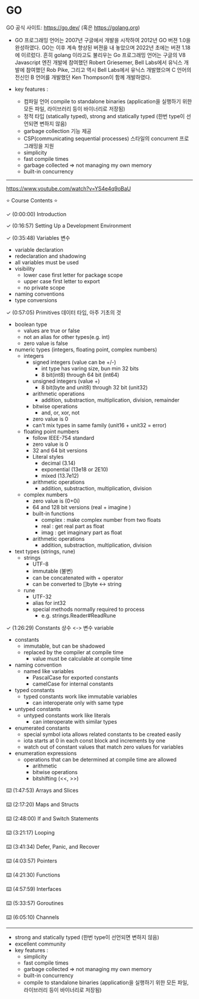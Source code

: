 # GO

GO 공식 사이트: https://go.dev/ (혹은 https://golang.org)

- GO 프로그래밍 언어는 2007년 구글에서 개발을 시작하여 2012년 GO 버젼 1.0을 완성하였다. GO는 이후 계속 향상된 버젼을 내 놓았으며 2022년 초에는 버젼 1.18 에 이르렀다.
흔히 golang 이라고도 불리우는 Go 프로그래밍 언어는 구글의 V8 Javascript 엔진 개발에 참여했던 Robert Griesemer, Bell Labs에서 유닉스 개발에 참여했던 Rob Pike, 그리고 역시 Bell Labs에서 유닉스 개발했으며 C 언어의 전신인 B 언어를 개발했던 Ken Thompson이 함께 개발하였다.

-  key features :
    - 컴파일 언어 compile to standalone binaries (application을 실행하기 위한 모든 파일, 라이브러리 등이 바이너리로 저장됨)
    - 정적 타입 (statically typed), strong and statically typed (한번 type이 선언되면 변하지 않음)
    - garbage collection 기능 제공
    - CSP(communicating sequential processes) 스타일의 concurrent 프로그래밍을 지원
    - simplicity
    - fast compile times
    - garbage collected => not managing my own memory
    - built-in concurrency

---

https://www.youtube.com/watch?v=YS4e4q9oBaU

⭐️ Course Contents ⭐️  

✓ (0:00:00) Introduction  

✓ (0:16:57) Setting Up a Development Environment  

✓ (0:35:48) Variables 변수
  - variable declaration  
  - redeclaration and shadowing  
  - all variables must be used
  - visibility 
    - lower case first letter for package scope
    - upper case first letter to export
    - no private scope
  - naming conventions  
  - type conversions    

✓ (0:57:05) Primitives 데이터 타입, 아주 기초의 것  
  - boolean type
    - values are true or false
    - not an alias for other types(e.g. int)
    - zero value is false
  - numeric types (integers, floating point, complex numbers)
    - integers 
      - signed integers (value can be +/-)
        - int type has varing size, bun min 32 bits
        - 8 bit(int8) through 64 bit (int64)
      - unsigned integers (value +)
        - 8 bit(byte and unit8) through 32 bit (unit32)
      - arithmetic operations
        - addition, substraction, multiplication, division, remainder
      - bitwise operations
        - and, or, xor, not
      - zero value is 0 
      - can't mix types in same family (unit16 + unit32 = error)
    - floating point numbers
      - follow IEEE-754 standard
      - zero value is 0
      - 32 and 64 bit versions
      - Literal styles 
        - decimal (3.14)
        - exponential (13e18 or 2E10)
        - mixed (13.7e12)
      - arithmetic operations
        - addition, substraction, multiplication, division
    - complex numbers
      - zero value is (0+0i)
      - 64 and 128 bit versions (real + imagine )
      - built-in functions
        - complex : make complex number from two floats
        - real : get real part as float
        - imag : get imaginary part as float
      - arithmetic operations
          - addition, substraction, multiplication, division
  - text types (strings, rune)
    - strings
      - UTF-8
      - immutable (불변)
      - can be concatenated with + operator
      - can be converted to []byte <-> string
    - rune
      - UTF-32
      - alias for int32
      - special methods normally required to process
        - e.g. strings.Reader#ReadRune

️✓ (1:26:29) Constants 상수 <-> 변수 variable   
  - constants 
    - immutable, but can be shadowed
    - replaced by the compiler at compile time
      - value must be calculable at compile time
  - naming convention
    - named like variables
      - PascalCase for exported constants
      - camelCase for internal constants
  - typed constants
    - typed constants work like immutable variables
      - can interoperate only with same type
  - untyped constants
    - untyped constants work like literals
      - can interoperate with similar types
  - enumerated constants
    - special symbol iota allows related constants to be created easily
    - iota starts at 0 in each const block and increments by one
    - watch out of constant values that match zero values for variables
  - enumeration expressions
    - operations that can be determined at compile time are allowed
      - arithmetic
      - bitwise operations
      - bitshifting (<<, >>)

⌨️ (1:47:53) Arrays and Slices  

⌨️ (2:17:20) Maps and Structs  

⌨️ (2:48:00) If and Switch Statements  

⌨️ (3:21:17) Looping  

⌨️ (3:41:34) Defer, Panic, and Recover  

⌨️ (4:03:57) Pointers

⌨️ (4:21:30) Functions  

⌨️ (4:57:59) Interfaces  

⌨️ (5:33:57) Goroutines  

⌨️ (6:05:10) Channels  

---

- strong and statically typed (한번 type이 선언되면 변하지 않음)
- excellent community
- key features :
    - simplicity
    - fast compile times
    - garbage collected => not managing my own memory
    - built-in concurrency
    - compile to standalone binaries (application을 실행하기 위한 모든 파일, 라이브러리 등이 바이너리로 저장됨)